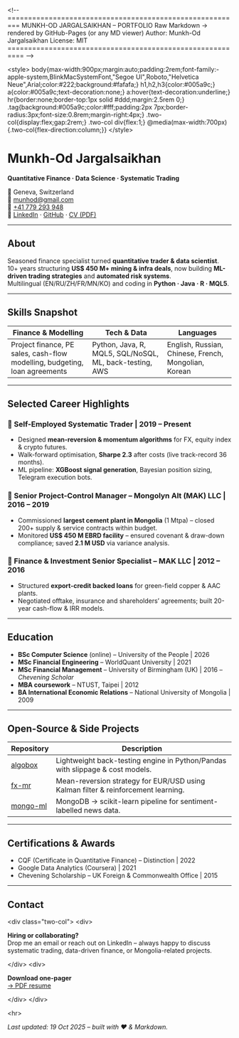 &lt;!-- =========================================================
     MUNKH-OD JARGALSAIKHAN – PORTFOLIO
     Raw Markdown → rendered by GitHub-Pages (or any MD viewer)
     Author: Munkh-Od Jargalsaikhan
     License: MIT
========================================================== --&gt;

&lt;style&gt;
  body{max-width:900px;margin:auto;padding:2rem;font-family:-apple-system,BlinkMacSystemFont,"Segoe UI",Roboto,"Helvetica Neue",Arial;color:#222;background:#fafafa;}
  h1,h2,h3{color:#005a9c;}
  a{color:#005a9c;text-decoration:none;}
  a:hover{text-decoration:underline;}
  hr{border:none;border-top:1px solid #ddd;margin:2.5rem 0;}
  .tag{background:#005a9c;color:#fff;padding:2px 7px;border-radius:3px;font-size:0.8rem;margin-right:4px;}
  .two-col{display:flex;gap:2rem;}
  .two-col div{flex:1;}
  @media(max-width:700px){.two-col{flex-direction:column;}}
&lt;/style&gt;

# Munkh-Od Jargalsaikhan
**Quantitative Finance · Data Science · Systematic Trading**

📍 Geneva, Switzerland  
📧 munhod@gmail.com  
📱 [+41 779 293 948](tel:+41779293948)  
🔗 [LinkedIn](https://linkedin.com/in/quantador) · [GitHub](https://github.com/quantador) · [CV (PDF)](CV_2025_CS_included.pdf)

---

## About
Seasoned finance specialist turned **quantitative trader & data scientist**.  
10+ years structuring **US$ 450 M+ mining & infra deals**, now building **ML-driven trading strategies** and **automated risk systems**.  
Multilingual (EN/RU/ZH/FR/MN/KO) and coding in **Python · Java · R · MQL5**.

---

## Skills Snapshot
| Finance & Modelling | Tech & Data | Languages |
|---------------------|-------------|-----------|
| Project finance, PE sales, cash-flow modelling, budgeting, loan agreements | Python, Java, R, MQL5, SQL/NoSQL, ML, back-testing, AWS | English, Russian, Chinese, French, Mongolian, Korean |

---

## Selected Career Highlights

### 🔹 Self-Employed Systematic Trader | 2019 – Present
- Designed **mean-reversion & momentum algorithms** for FX, equity index & crypto futures.  
- Walk-forward optimisation, **Sharpe 2.3** after costs (live track-record 36 months).  
- ML pipeline: **XGBoost signal generation**, Bayesian position sizing, Telegram execution bots.

### 🔹 Senior Project-Control Manager – Mongolyn Alt (MAK) LLC | 2016 – 2019
- Commissioned **largest cement plant in Mongolia** (1 Mtpa) – closed 200+ supply & service contracts within budget.  
- Monitored **US$ 450 M EBRD facility** – ensured covenant & draw-down compliance; saved **2.1 M USD** via variance analysis.

### 🔹 Finance & Investment Senior Specialist – MAK LLC | 2012 – 2016
- Structured **export-credit backed loans** for green-field copper & AAC plants.  
- Negotiated offtake, insurance and shareholders’ agreements; built 20-year cash-flow & IRR models.

---

## Education
- **BSc Computer Science** (online) – University of the People | 2026  
- **MSc Financial Engineering** – WorldQuant University | 2021  
- **MSc Financial Management** – University of Birmingham (UK) | 2016 – *Chevening Scholar*  
- **MBA coursework** – NTUST, Taipei | 2012  
- **BA International Economic Relations** – National University of Mongolia | 2009

---

## Open-Source & Side Projects
| Repository | Description |
|------------|-------------|
| [algobox](https://github.com/quantador/algobox) | Lightweight back-testing engine in Python/Pandas with slippage & cost models. |
| [fx-mr](https://github.com/quantador/fx-mr) | Mean-reversion strategy for EUR/USD using Kalman filter & reinforcement learning. |
| [mongo-ml](https://github.com/quantador/mongo-ml) | MongoDB → scikit-learn pipeline for sentiment-labelled news data. |

---

## Certifications & Awards
- CQF (Certificate in Quantitative Finance) – Distinction | 2022  
- Google Data Analytics (Coursera) | 2021  
- Chevening Scholarship – UK Foreign & Commonwealth Office | 2015

---

## Contact
&lt;div class="two-col"&gt;
  &lt;div&gt;

  **Hiring or collaborating?**  
  Drop me an email or reach out on LinkedIn – always happy to discuss systematic trading, data-driven finance, or Mongolia-related projects.

  &lt;/div&gt;
  &lt;div&gt;

  **Download one-pager**  
  [→ PDF resume](CV_2025_CS_included.pdf)

  &lt;/div&gt;
&lt;/div&gt;

&lt;hr&gt;

*Last updated: 19 Oct 2025 – built with ❤️ & Markdown.*
